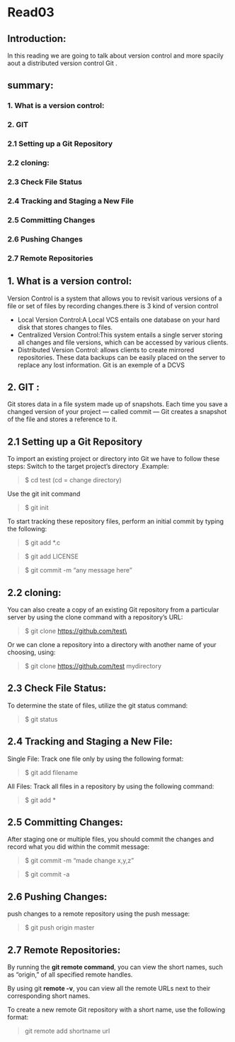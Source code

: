# Read03

## Introduction:

In this reading we are going to talk about version control and more spacily aout a distributed version control Git .

## summary:
### 1. What is a version control:
### 2. GIT 
   ### 2.1 Setting up a Git Repository
   ### 2.2 cloning:
   ### 2.3 Check File Status
   ### 2.4 Tracking and Staging a New File
   ### 2.5 Committing Changes
   ### 2.6 Pushing Changes
   ### 2.7 Remote Repositories


## 1. What is a version control:

Version Control is a system that allows you to revisit various versions of a file or set of files by recording changes.there is 3 kind of version control 
- Local Version Control:A Local VCS entails one database on your hard disk that stores changes to files.
- Centralized Version Control:This system entails a single server storing all changes and file versions, which can be accessed by various clients.
- Distributed Version Control: allows clients to create mirrored repositories. These data backups can be easily placed on the server to replace any lost information. Git is an exemple of a DCVS

## 2. GIT :

Git stores data in a file system made up of snapshots. Each time you save a changed version of your project — called commit — Git creates a snapshot of the file and stores a reference to it.

## 2.1 Setting up a Git Repository

To import an existing project or directory into Git we have to follow these steps:
 Switch to the target project’s directory .Example:

   >$ cd test (cd = change directory)

Use the git init command

   >$ git init

To start tracking these repository files, perform an initial commit by typing the following:

   >$ git add *.c

   >$ git add LICENSE
        
   >$ git commit -m “any message here”

## 2.2 cloning:

You can also create a copy of an existing Git repository from a particular server by using the clone command with a repository’s URL: 

   > $ git clone https://github.com/test\

Or we can clone a repository into a directory with another name of your choosing, using:

   > $ git clone https://github.com/test mydirectory

## 2.3 Check File Status:

To determine the state of files, utilize the git status command:

   >$ git status

## 2.4 Tracking and Staging a New File:

Single File: Track one file only by using the following format:

   >$ git add filename

 All Files: Track all files in a repository by using the following command:

   > $ git add *

## 2.5 Committing Changes:

After staging one or multiple files, you should commit the changes and record what you did within the commit message:

   >$ git commit -m “made change x,y,z”

   >$ git commit -a

## 2.6 Pushing Changes:

push changes to a remote repository using the push message:

   > $ git push origin master

## 2.7 Remote Repositories:

By running the **git remote command**, you can view the short names, such as “origin,” of all specified remote handles.

By using git **remote -v**, you can view all the remote URLs next to their corresponding short names.

To create a new remote Git repository with a short name, use the following format:

   >git remote add shortname url

